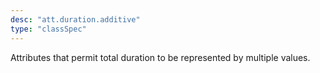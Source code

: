 ```yaml
---
desc: "att.duration.additive"
type: "classSpec"
---
```


Attributes that permit total duration to be represented by multiple values.